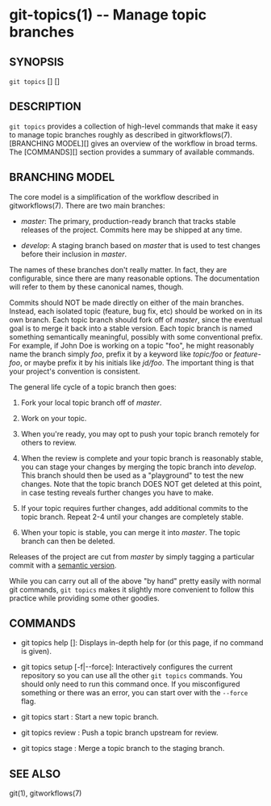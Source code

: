 # git-topics(1) -- Manage topic branches

## SYNOPSIS

`git topics` [<command>] [<options>]

## DESCRIPTION

`git topics` provides a collection of high-level commands that make it easy to
manage topic branches roughly as described in gitworkflows(7). [BRANCHING
MODEL][] gives an overview of the workflow in broad terms. The [COMMANDS][]
section provides a summary of available commands.

## BRANCHING MODEL

The core model is a simplification of the workflow described in
gitworkflows(7). There are two main branches:

* _master_:
  The primary, production-ready branch that tracks stable releases of the
  project. Commits here may be shipped at any time.

* _develop_:
  A staging branch based on _master_ that is used to test changes before their
  inclusion in _master_.

The names of these branches don't really matter. In fact, they are
configurable, since there are many reasonable options. The documentation will
refer to them by these canonical names, though.

Commits should NOT be made directly on either of the main branches. Instead,
each isolated topic (feature, bug fix, etc) should be worked on in its own
branch. Each topic branch should fork off of _master_, since the eventual goal
is to merge it back into a stable version. Each topic branch is named something
semantically meaningful, possibly with some conventional prefix. For example,
if John Doe is working on a topic "foo", he might reasonably name the branch
simply _foo_, prefix it by a keyword like _topic/foo_ or _feature-foo_, or
maybe prefix it by his initials like _jd/foo_. The important thing is that your
project's convention is consistent.

The general life cycle of a topic branch then goes:

1. Fork your local topic branch off of _master_.

2. Work on your topic.

3. When you're ready, you may opt to push your topic branch remotely for others
   to review.

4. When the review is complete and your topic branch is reasonably stable, you
   can stage your changes by merging the topic branch into _develop_. This
   branch should then be used as a "playground" to test the new changes. Note
   that the topic branch DOES NOT get deleted at this point, in case testing
   reveals further changes you have to make.

5. If your topic requires further changes, add additional commits to the topic
   branch. Repeat 2-4 until your changes are completely stable.

6. When your topic is stable, you can merge it into _master_. The topic branch
   can then be deleted.

Releases of the project are cut from _master_ by simply tagging a particular
commit with a [semantic version](http://semver.org/).

While you can carry out all of the above "by hand" pretty easily with normal
git commands, `git topics` makes it slightly more convenient to follow this
practice while providing some other goodies.

## COMMANDS

* git topics help [<command>]:
  Displays in-depth help for <command> (or this page, if no command is given).

* git topics setup [-f|--force]:
  Interactively configures the current repository so you can use all the other
  `git topics` commands. You should only need to run this command once. If you
  misconfigured something or there was an error, you can start over with the
  `--force` flag.

* git topics start <name>:
  Start a new topic branch.

* git topics review <name>:
  Push a topic branch upstream for review.

* git topics stage <name>:
  Merge a topic branch to the staging branch.

## SEE ALSO

git(1), gitworkflows(7)
